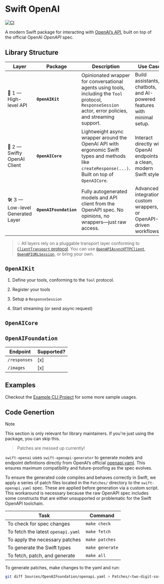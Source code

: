# Swift OpenAI

[![CI](https://github.com/ajevans99/swift-openai/actions/workflows/swift.yml/badge.svg)](https://github.com/ajevans99/swift-openai/actions/workflows/swift.yml)

A modern Swift package for interacting with [OpenAI’s API]((https://platform.openai.com/docs/api-reference)), built on top of the official OpenAI *OpenAPI* spec.

## Library Structure

| Layer | Package | Description | Use Case |
|-------|---------|-------------|----------|
| 🚀 1 — High-level API | **`OpenAIKit`** | Opinionated wrapper for conversational agents using tools, including the `Tool` protocol, `ResponseSession` actor, error policies, and streaming support. | Build assistants, chatbots, and AI-powered features with minimal setup. |
| 🧠 2 — Swifty OpenAI Client | **`OpenAICore`** | Lightweight async wrapper around the OpenAI API with ergonomic Swift types and methods like `createResponse(...)`. Built on top of `OpenAICore`. | Interact directly with OpenAI endpoints in a clean, modern Swift style. |
| 🛠️ 3 — Low-level Generated Layer | **`OpenAIFoundation`** | Fully autogenerated models and API client from the OpenAPI spec. No opinions, no wrappers—just raw access. | Advanced integrations, custom wrappers, or OpenAPI-driven workflows. |


> 💡 All layers rely on a pluggable transport layer conforming to [`ClientTransport` protocol](https://swiftpackageindex.com/apple/swift-openapi-runtime/main/documentation/openapiruntime/clienttransport). You can use [`OpenAPIAsyncHTTPClient`](https://github.com/swift-server/swift-openapi-async-http-client), [`OpenAPIURLSession`](https://github.com/apple/swift-openapi-urlsession), or bring your own.

## **`OpenAIKit`**

1. Define your tools, conforming to the `Tool` protocol.

2. Register your tools

3. Setup a `ResponseSession`

4. Start streaming (or send async request)


## **`OpenAICore`**

## **`OpenAIFoundation`**

| Endpoint | Supported? |
| --- | --- |
| `/responses` | [x] |
| `/images` | [x] |

## Examples

Checkout the [Example CLI Project](Example) for some more sample usages.

## Code Genertion

> [!NOTE]
> This section is only relevant for library maintainers. If you're just using the package, you can skip this.

> Patches are messed up currently!

`swift-openai` uses `swift-openapi-generator` to generate models and endpoint definitions directly from OpenAI’s official [openapi.yaml](https://github.com/openai/openai-openapi). This ensures maximum compatibility and future-proofing as the spec evolves.

To ensure the generated code compiles and behaves correctly in Swift, we apply a series of patch files located in the `Patches/` directory to the `swift-openapi.yaml` spec. These are applied before generation via a custom script. This workaround is necessary because the raw OpenAPI spec includes some constructs that are either unsupported or problematic for the Swift OpenAPI toolchain.

| Task                                    | Command          |
|-----------------------------------------|------------------|
| To check for spec changes               | `make check`     |
| To fetch the latest `openapi.yaml`      | `make fetch`     |
| To apply the necessary patches          | `make patches`   |
| To generate the Swift types             | `make generate`  |
| To fetch, patch, and generate           | `make all`       |

To generate patches, make changes to the yaml and run:

```sh
git diff Sources/OpenAIFoundation/openapi.yaml > Patches/<two-digit-sort-number-here>-<patch-description-here>.patch
```
